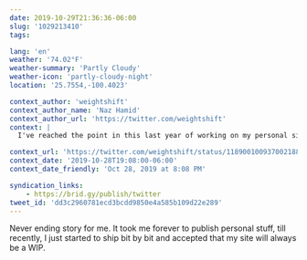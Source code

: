 ```yaml
---
date: 2019-10-29T21:36:36-06:00
slug: '1029213410'
tags:

lang: 'en'
weather: '74.02°F'
weather-summary: 'Partly Cloudy'
weather-icon: 'partly-cloudy-night'
location: '25.7554,-100.4023'

context_author: 'weightshift'
context_author_name: 'Naz Hamid'
context_author_url: 'https://twitter.com/weightshift'
context: |
  I've reached the point in this last year of working on my personal site in fits and spurts, where I think I've over-designed and over-engineered it into an overly robust system versus making the content that should live on it. What started out as very simple became complex.

context_url: 'https://twitter.com/weightshift/status/1189001009370021889?s=12'
context_date: '2019-10-28T19:08:00-06:00'
context_date_friendly: 'Oct 28, 2019 at 8:08 PM'

syndication_links:
    - https://brid.gy/publish/twitter
tweet_id: 'dd3c2960781ecd3bcdd9850e4a585b109d22e289'
---
```

Never ending story for me. It took me forever to publish personal stuff, till recently, I just started to ship bit by bit and accepted that my site will always be a WIP.
